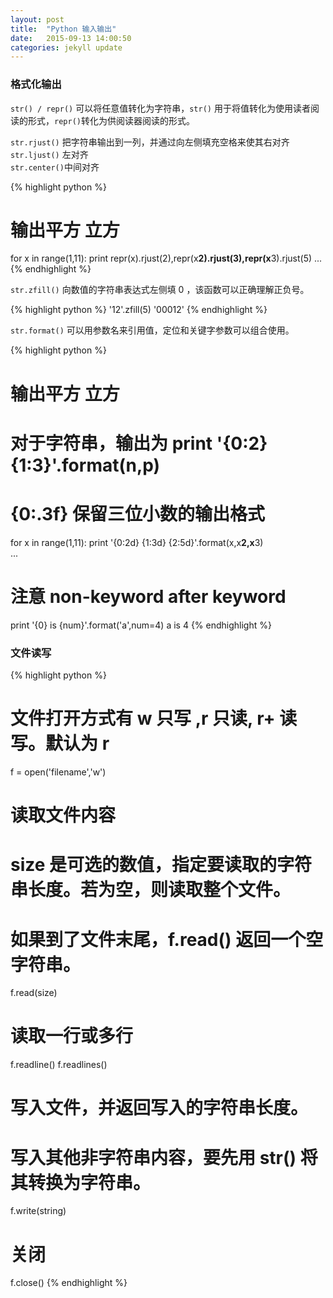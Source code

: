 ```yaml
---
layout: post
title:  "Python 输入输出"
date:   2015-09-13 14:00:50
categories: jekyll update
---
```

### 格式化输出

`str() / repr()` 可以将任意值转化为字符串，`str()` 用于将值转化为使用读者阅读的形式，`repr()`转化为供阅读器阅读的形式。

`str.rjust()` 把字符串输出到一列，并通过向左侧填充空格来使其右对齐  
`str.ljust()` 左对齐   
`str.center()`中间对齐  

{% highlight python %}
# 输出平方 立方
for x in range(1,11):
    print repr(x).rjust(2),repr(x**2).rjust(3),repr(x**3).rjust(5)
...
{% endhighlight %}

`str.zfill()` 向数值的字符串表达式左侧填 0 ，该函数可以正确理解正负号。

{% highlight python %}
'12'.zfill(5)
'00012'
{% endhighlight %}

`str.format()` 可以用参数名来引用值，定位和关键字参数可以组合使用。

{% highlight python %}
# 输出平方 立方
# 对于字符串，输出为 print '{0:2} {1:3}'.format(n,p)
# {0:.3f} 保留三位小数的输出格式
for x in range(1,11):
    print '{0:2d} {1:3d} {2:5d}'.format(x,x**2,x**3)  
...
# 注意 non-keyword  after keyword
print '{0} is {num}'.format('a',num=4)
a is 4
{% endhighlight %}

### 文件读写

{% highlight python %}
# 文件打开方式有 w 只写 ,r 只读, r+ 读写。默认为 r
f = open('filename','w')
# 读取文件内容
# size 是可选的数值，指定要读取的字符串长度。若为空，则读取整个文件。
# 如果到了文件末尾，f.read() 返回一个空字符串。
f.read(size)
# 读取一行或多行
f.readline()
f.readlines()
# 写入文件，并返回写入的字符串长度。
# 写入其他非字符串内容，要先用 str() 将其转换为字符串。
f.write(string)
# 关闭
f.close()
{% endhighlight %}